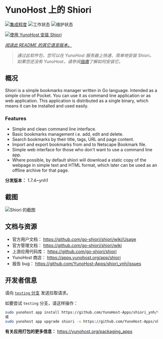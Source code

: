 <!--
注意：此 README 由 <https://github.com/YunoHost/apps/tree/master/tools/readme_generator> 自动生成
请勿手动编辑。
-->

# YunoHost 上的 Shiori

[![集成程度](https://apps.yunohost.org/badge/integration/shiori)](https://ci-apps.yunohost.org/ci/apps/shiori/)
![工作状态](https://apps.yunohost.org/badge/state/shiori)
![维护状态](https://apps.yunohost.org/badge/maintained/shiori)

[![使用 YunoHost 安装 Shiori](https://install-app.yunohost.org/install-with-yunohost.svg)](https://install-app.yunohost.org/?app=shiori)

*[阅读此 README 的其它语言版本。](./ALL_README.md)*

> *通过此软件包，您可以在 YunoHost 服务器上快速、简单地安装 Shiori。*  
> *如果您还没有 YunoHost，请参阅[指南](https://yunohost.org/install)了解如何安装它。*

## 概况

Shiori is a simple bookmarks manager written in Go language. Intended as a simple clone of Pocket. You can use it as command line application or as web application. This application is distributed as a single binary, which means it can be installed and used easily.

### Features

- Simple and clean command line interface.
- Basic bookmarks management i.e. add, edit and delete.
- Search bookmarks by their title, tags, URL and page content.
- Import and export bookmarks from and to Netscape Bookmark file.
- Simple web interface for those who don't want to use a command line app.
- Where possible, by default shiori will download a static copy of the webpage in simple text and HTML format, which later can be used as an offline archive for that page.


**分发版本：** 1.7.4~ynh1

## 截图

![Shiori 的截图](./doc/screenshots/screenshot.png)

## 文档与资源

- 官方用户文档： <https://github.com/go-shiori/shiori/wiki/Usage>
- 官方管理文档： <https://github.com/go-shiori/shiori/wiki>
- 上游应用代码库： <https://github.com/go-shiori/shiori>
- YunoHost 商店： <https://apps.yunohost.org/app/shiori>
- 报告 bug： <https://github.com/YunoHost-Apps/shiori_ynh/issues>

## 开发者信息

请向 [`testing` 分支](https://github.com/YunoHost-Apps/shiori_ynh/tree/testing) 发送拉取请求。

如要尝试 `testing` 分支，请这样操作：

```bash
sudo yunohost app install https://github.com/YunoHost-Apps/shiori_ynh/tree/testing --debug
或
sudo yunohost app upgrade shiori -u https://github.com/YunoHost-Apps/shiori_ynh/tree/testing --debug
```

**有关应用打包的更多信息：** <https://yunohost.org/packaging_apps>

